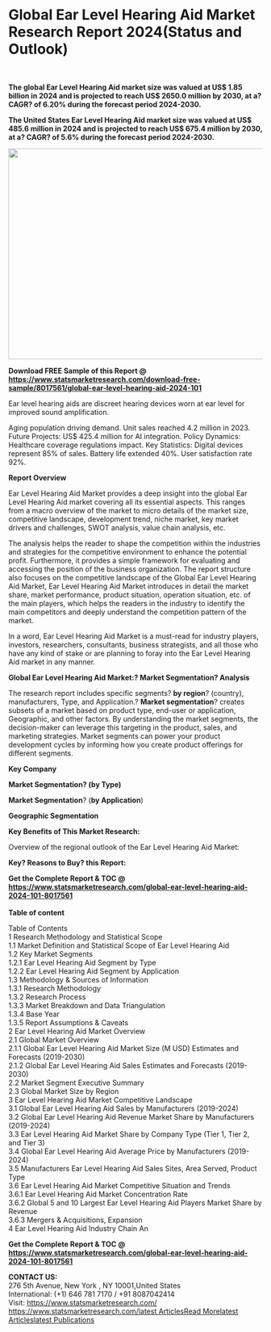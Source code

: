 <h1>Global Ear Level Hearing Aid Market Research Report 2024(Status and Outlook)</h1><br/><p><strong>The global Ear Level Hearing Aid market size was valued at US$ 1.85 billion in 2024 and is projected to reach US$ 2650.0 million by 2030, at a? <strong>CAGR</strong>? of 6.20% during the forecast period 2024-2030.</strong></p><p><strong>The United States Ear Level Hearing Aid market size was valued at US$ 485.6 million in 2024 and is projected to reach US$ 675.4 million by 2030, at a? <strong>CAGR</strong>? of 5.6% during the forecast period 2024-2030.</strong></p><p><strong><img alt="" src="https://www.24marketreports.com/assets/report-images/EarLevelHearingAid.png" style="height:418px; width:731px"></strong></p><p><strong>Download FREE Sample of this Report @ <a href="https://www.statsmarketresearch.com/download-free-sample/8017561/global-ear-level-hearing-aid-2024-101">https://www.statsmarketresearch.com/download-free-sample/8017561/global-ear-level-hearing-aid-2024-101</a></strong></p><p>Ear level hearing aids are discreet hearing devices worn at ear level for improved sound amplification.</p><p>Aging population driving demand. Unit sales reached 4.2 million in 2023. Future Projects: US$ 425.4 million for AI integration. Policy Dynamics: Healthcare coverage regulations impact. Key Statistics: Digital devices represent 85% of sales. Battery life extended 40%. User satisfaction rate 92%.</p><p><strong>Report Overview</strong></p><p>Ear Level Hearing Aid Market provides a deep insight into the global Ear Level Hearing Aid market covering all its essential aspects. This ranges from a macro overview of the market to micro details of the market size, competitive landscape, development trend, niche market, key market drivers and challenges, SWOT analysis, value chain analysis, etc.</p><p>The analysis helps the reader to shape the competition within the industries and strategies for the competitive environment to enhance the potential profit. Furthermore, it provides a simple framework for evaluating and accessing the position of the business organization. The report structure also focuses on the competitive landscape of the Global Ear Level Hearing Aid Market, Ear Level Hearing Aid Market introduces in detail the market share, market performance, product situation, operation situation, etc. of the main players, which helps the readers in the industry to identify the main competitors and deeply understand the competition pattern of the market.</p><p>In a word, Ear Level Hearing Aid Market is a must-read for industry players, investors, researchers, consultants, business strategists, and all those who have any kind of stake or are planning to foray into the Ear Level Hearing Aid market in any manner.</p><p><strong>Global Ear Level Hearing Aid Market:? Market Segmentation? Analysis</strong></p><p>The research report includes specific segments? <strong>by region</strong>? (country), manufacturers, Type, and Application.? <strong>Market segmentation</strong>? creates subsets of a market based on product type, end-user or application, Geographic, and other factors. By understanding the market segments, the decision-maker can leverage this targeting in the product, sales, and marketing strategies. Market segments can power your product development cycles by informing how you create product offerings for different segments.</p><p><strong>Key Company</strong></p><p><strong>Market Segmentation? (by Type)</strong></p><p><strong>Market Segmentation</strong>? (<strong><strong>by Application</strong></strong>)</p><p><strong>Geographic Segmentation</strong></p><p><strong>Key Benefits of This Market Research:</strong></p><p>Overview of the regional outlook of the Ear Level Hearing Aid Market:</p><p><strong>Key? <strong>Reasons to Buy</strong>? this Report:</strong></p><div><b>Get the Complete Report & TOC @ <a href="https://www.statsmarketresearch.com/global-ear-level-hearing-aid-2024-101-8017561">https://www.statsmarketresearch.com/global-ear-level-hearing-aid-2024-101-8017561</a></b></div><br><b>Table of content</b><p>Table of Contents<br /> 1 Research Methodology and Statistical Scope<br /> 1.1 Market Definition and Statistical Scope of Ear Level Hearing Aid<br /> 1.2 Key Market Segments<br /> 1.2.1 Ear Level Hearing Aid Segment by Type<br /> 1.2.2 Ear Level Hearing Aid Segment by Application<br /> 1.3 Methodology & Sources of Information<br /> 1.3.1 Research Methodology<br /> 1.3.2 Research Process<br /> 1.3.3 Market Breakdown and Data Triangulation<br /> 1.3.4 Base Year<br /> 1.3.5 Report Assumptions & Caveats<br /> 2 Ear Level Hearing Aid Market Overview<br /> 2.1 Global Market Overview<br /> 2.1.1 Global Ear Level Hearing Aid Market Size (M USD) Estimates and Forecasts (2019-2030)<br /> 2.1.2 Global Ear Level Hearing Aid Sales Estimates and Forecasts (2019-2030)<br /> 2.2 Market Segment Executive Summary<br /> 2.3 Global Market Size by Region<br /> 3 Ear Level Hearing Aid Market Competitive Landscape<br /> 3.1 Global Ear Level Hearing Aid Sales by Manufacturers (2019-2024)<br /> 3.2 Global Ear Level Hearing Aid Revenue Market Share by Manufacturers (2019-2024)<br /> 3.3 Ear Level Hearing Aid Market Share by Company Type (Tier 1, Tier 2, and Tier 3)<br /> 3.4 Global Ear Level Hearing Aid Average Price by Manufacturers (2019-2024)<br /> 3.5 Manufacturers Ear Level Hearing Aid Sales Sites, Area Served, Product Type<br /> 3.6 Ear Level Hearing Aid Market Competitive Situation and Trends<br /> 3.6.1 Ear Level Hearing Aid Market Concentration Rate<br /> 3.6.2 Global 5 and 10 Largest Ear Level Hearing Aid Players Market Share by Revenue<br /> 3.6.3 Mergers & Acquisitions, Expansion<br /> 4 Ear Level Hearing Aid Industry Chain An<br><div><b>Get the Complete Report & TOC @ <a href="https://www.statsmarketresearch.com/global-ear-level-hearing-aid-2024-101-8017561">https://www.statsmarketresearch.com/global-ear-level-hearing-aid-2024-101-8017561</a></b></div></p> <b>CONTACT US:</b><br>276 5th Avenue, New York , NY 10001,United States<br>International: (+1) 646 781 7170 / +91 8087042414<br>Visit: <a href="https://www.statsmarketresearch.com/">https://www.statsmarketresearch.com/</a><br><a href="https://gyeongbokgung.com">https://www.statsmarketresearch.com/</a><a href="https://hallyeomaritime.com">latest Articles</a><a href="https://jingwansa.com">Read More</a><a href=https://nguoiviet.jp/">latest Articles</a><a href="https://www.intelmarketresearch.com/">latest Publications</a>